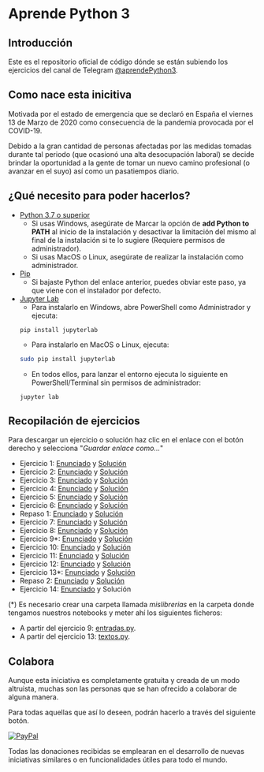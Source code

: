 # Aprende Python 3

## Introducción
Este es el repositorio oficial de código dónde se están subiendo los ejercicios del canal de Telegram [@aprendePython3](https://t.me/aprendePython3).

## Como nace esta inicitiva
Motivada por el estado de emergencia que se declaró en España el viernes 13 de Marzo de 2020 como consecuencia de la pandemia provocada por el COVID-19.

Debido a la gran cantidad de personas afectadas por las medidas tomadas durante tal periodo (que ocasionó una alta desocupación laboral) se decide brindar la oportunidad a la gente de tomar un nuevo camino profesional (o avanzar en el suyo) así como un pasatiempos diario.

## ¿Qué necesito para poder hacerlos?
- [Python 3.7 o superior](https://www.python.org/downloads/)
  * Si usas Windows, asegúrate de Marcar la opción de **add Python to PATH** al inicio de la instalación y desactivar la limitación del mismo al final de la instalación si te lo sugiere (Requiere permisos de administrador).
  * Si usas MacOS o Linux, asegúrate de realizar la instalación como administrador.
- [Pip](https://www.neoguias.com/como-instalar-pip-python/)
  * Si bajaste Python del enlace anterior, puedes obviar este paso, ya que viene con el instalador por defecto.
- [Jupyter Lab](https://jupyter.org/install)
  * Para instalarlo en Windows, abre PowerShell como Administrador y ejecuta:
  ```console
  pip install jupyterlab
  ```
  * Para instalarlo en MacOS o Linux, ejecuta:
  ```sh
  sudo pip install jupyterlab
  ```
  * En todos ellos, para lanzar el entorno ejecuta lo siguiente en PowerShell/Terminal sin permisos de administrador:
  ```console
  jupyter lab
  ```

## Recopilación de ejercicios
Para descargar un ejercicio o solución haz clic en el enlace con el botón derecho y selecciona "_Guardar enlace como..._"
- Ejercicio 1: [Enunciado](https://github.com/JuanBrugera/AprendePython3/raw/master/Ejercicios/Ejercicio%201.ipynb) y [Solución](https://github.com/JuanBrugera/AprendePython3/raw/master/Soluciones/Soluci%C3%B3n%20-%20Ejercicio%201.ipynb)
- Ejercicio 2: [Enunciado](https://github.com/JuanBrugera/AprendePython3/raw/master/Ejercicios/Ejercicio%202.ipynb) y [Solución](https://github.com/JuanBrugera/AprendePython3/raw/master/Soluciones/Soluci%C3%B3n%20-%20Ejercicio%202.ipynb)
- Ejercicio 3: [Enunciado](https://github.com/JuanBrugera/AprendePython3/raw/master/Ejercicios/Ejercicio%203.ipynb) y [Solución](https://github.com/JuanBrugera/AprendePython3/raw/master/Soluciones/Soluci%C3%B3n%20-%20Ejercicio%203.ipynb)
- Ejercicio 4: [Enunciado](https://github.com/JuanBrugera/AprendePython3/raw/master/Ejercicios/Ejercicio%204.ipynb) y [Solución](https://github.com/JuanBrugera/AprendePython3/raw/master/Soluciones/Soluci%C3%B3n%20-%20Ejercicio%204.ipynb)
- Ejercicio 5: [Enunciado](https://github.com/JuanBrugera/AprendePython3/raw/master/Ejercicios/Ejercicio%205.ipynb) y [Solución](https://github.com/JuanBrugera/AprendePython3/raw/master/Soluciones/Soluci%C3%B3n%20-%20Ejercicio%205.ipynb)
- Ejercicio 6: [Enunciado](https://github.com/JuanBrugera/AprendePython3/raw/master/Ejercicios/Ejercicio%206.ipynb) y [Solución](https://github.com/JuanBrugera/AprendePython3/raw/master/Soluciones/Soluci%C3%B3n%20-%20Ejercicio%206.ipynb)
- Repaso 1: [Enunciado](https://github.com/JuanBrugera/AprendePython3/raw/master/Repasos/Repaso%201.ipynb) y [Solución](https://github.com/JuanBrugera/AprendePython3/raw/master/Repasos/Soluci%C3%B3n%20-%20Repaso%201.ipynb)
- Ejercicio 7: [Enunciado](https://github.com/JuanBrugera/AprendePython3/raw/master/Ejercicios/Ejercicio%207.ipynb) y [Solución](https://github.com/JuanBrugera/AprendePython3/raw/master/Soluciones/Soluci%C3%B3n%20-%20Ejercicio%207.ipynb)
- Ejercicio 8: [Enunciado](https://github.com/JuanBrugera/AprendePython3/raw/master/Ejercicios/Ejercicio%208.ipynb) y [Solución](https://github.com/JuanBrugera/AprendePython3/raw/master/Soluciones/Soluci%C3%B3n%20-%20Ejercicio%208.ipynb)
- Ejercicio 9\*: [Enunciado](https://github.com/JuanBrugera/AprendePython3/raw/master/Ejercicios/Ejercicio%209.ipynb) y [Solución](https://github.com/JuanBrugera/AprendePython3/raw/master/Soluciones/Soluci%C3%B3n%20-%20Ejercicio%209.ipynb)
- Ejercicio 10: [Enunciado](https://github.com/JuanBrugera/AprendePython3/raw/master/Ejercicios/Ejercicio%2010.ipynb) y [Solución](https://github.com/JuanBrugera/AprendePython3/raw/master/Soluciones/Soluci%C3%B3n%20-%20Ejercicio%2010.ipynb)
- Ejercicio 11: [Enunciado](https://github.com/JuanBrugera/AprendePython3/raw/master/Ejercicios/Ejercicio%2011.ipynb) y [Solución](https://github.com/JuanBrugera/AprendePython3/raw/master/Soluciones/Soluci%C3%B3n%20-%20Ejercicio%2011.ipynb)
- Ejercicio 12: [Enunciado](https://github.com/JuanBrugera/AprendePython3/raw/master/Ejercicios/Ejercicio%2012.ipynb) y [Solución](https://github.com/JuanBrugera/AprendePython3/raw/master/Soluciones/Soluci%C3%B3n%20-%20Ejercicio%2012.ipynb)
- Ejercicio 13\*: [Enunciado](https://github.com/JuanBrugera/AprendePython3/raw/master/Ejercicios/Ejercicio%2013.ipynb) y [Solución](https://github.com/JuanBrugera/AprendePython3/raw/master/Soluciones/Soluci%C3%B3n%20-%20Ejercicio%2013.ipynb)
- Repaso 2: [Enunciado](https://github.com/JuanBrugera/AprendePython3/raw/master/Repasos/Repaso%202.ipynb) y [Solución](https://github.com/JuanBrugera/AprendePython3/raw/master/Repasos/Soluci%C3%B3n%20-%20Repaso%202.ipynb)
- Ejercicio 14: [Enunciado](https://github.com/JuanBrugera/AprendePython3/raw/master/Ejercicios/Ejercicio%2014.ipynb) y Solución

(\*) Es necesario crear una carpeta llamada *mislibrerias* en la carpeta donde tengamos nuestros notebooks y meter ahí los siguientes ficheros:
- A partir del ejercicio 9: [entradas.py](https://github.com/JuanBrugera/AprendePython3/raw/master/Ejercicios/mislibrerias/entradas.py).
- A partir del ejercicio 13: [textos.py](https://github.com/JuanBrugera/AprendePython3/raw/master/Ejercicios/mislibrerias/textos.py).

## Colabora
Aunque esta iniciativa es completamente gratuita y creada de un modo altruista, muchas son las personas que se han ofrecido a colaborar de alguna manera.

Para todas aquellas que así lo deseen, podrán hacerlo a través del siguiente botón.

[![PayPal](https://www.paypalobjects.com/es_ES/ES/i/btn/btn_donateCC_LG.gif)](https://www.paypal.com/cgi-bin/webscr?cmd=_s-xclick&hosted_button_id=2EMA3CAFZNMMC&source=url)

Todas las donaciones recibidas se emplearan en el desarrollo de nuevas iniciativas similares o en funcionalidades útiles para todo el mundo.

